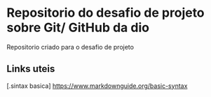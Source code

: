 # Repositorio do desafio de projeto sobre Git/ GitHub da dio
Repositorio criado para o desafio de projeto

## Links uteis
[.sintax basica] https://www.markdownguide.org/basic-syntax
